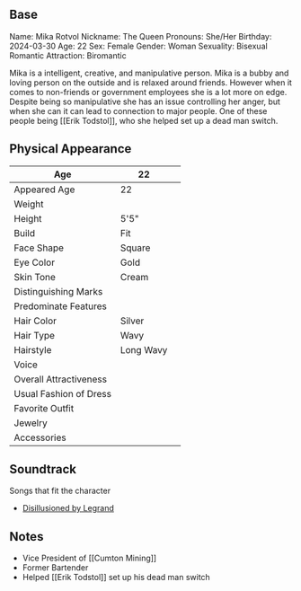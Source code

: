 ## Base
Name: Mika Rotvol
Nickname: The Queen
Pronouns: She/Her
Birthday: 2024-03-30
Age: 22
Sex: Female
Gender: Woman
Sexuality: Bisexual
Romantic Attraction: Biromantic

Mika is a intelligent, creative, and manipulative person. Mika is a bubby and loving person on the outside and is relaxed around friends. However when it comes to non-friends or government employees she is a lot more on edge. Despite being so manipulative she has an issue controlling her anger, but when she can it can lead to connection to major people. One of these people being [[Erik Todstol]], who she helped set up a dead man switch.
## Physical Appearance
| Age                    | 22        |     |
| ---------------------- | --------- | --- |
| Appeared Age           | 22        |     |
| Weight                 |           |     |
| Height                 | 5'5"      |     |
| Build                  | Fit       |     |
| Face Shape             | Square    |     |
| Eye Color              | Gold      |     |
| Skin Tone              | Cream     |     |
| Distinguishing Marks   |           |     |
| Predominate Features   |           |     |
| Hair Color             | Silver    |     |
| Hair Type              | Wavy      |     |
| Hairstyle              | Long Wavy |     |
| Voice                  |           |     |
| Overall Attractiveness |           |     |
| Usual Fashion of Dress |           |     |
| Favorite Outfit        |           |     |
| Jewelry                |           |     |
| Accessories            |           |     |
## Soundtrack
Songs that fit the character
- [Disillusioned by Legrand](https://www.youtube.com/watch?v=ME7F3PNOxH8&pp=ygUVZGlzaWxsdXNpb25lZCBsZWdyYW5k)
## Notes
- Vice President of [[Cumton Mining]]
- Former Bartender
- Helped [[Erik Todstol]] set up his dead man switch